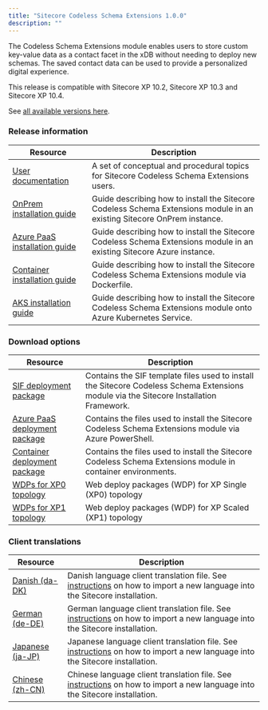```yaml
---
title: "Sitecore Codeless Schema Extensions 1.0.0"
description: ""
---
```


The Codeless Schema Extensions module enables users to store custom key-value data as a contact facet in the xDB without needing to deploy new schemas. The saved contact data can be used to provide a personalized digital experience.

  <Alert variant='warning' mb={4}>
    <AlertIcon />
    This release is compatible with Sitecore XP 10.2, Sitecore XP 10.3 and Sitecore XP 10.4.
  </Alert>


See [all available versions here](/downloads/Sitecore_Codeless_Schema_Extensions).

### Release information

| Resource                                                                                                                                                                                           | Description                                                                                                             |
| -------------------------------------------------------------------------------------------------------------------------------------------------------------------------------------------------- | ----------------------------------------------------------------------------------------------------------------------- |
| [User documentation](https://doc.sitecore.com/xp/en/users/104/sitecore-experience-platform/create-personalized-experiences-without-needing-help-from-a-developer.html)                             | A set of conceptual and procedural topics for Sitecore Codeless Schema Extensions users.                                |
| [OnPrem installation guide](https://scdp.blob.core.windows.net/downloads/Sitecore_Codeless_Schema_Extensions/1.0.0/Install_the_Codeless_Schema_Extensions_module_on-prem.pdf)                      | Guide describing how to install the Sitecore Codeless Schema Extensions module in an existing Sitecore OnPrem instance. |
| [Azure PaaS installation guide](https://scdp.blob.core.windows.net/downloads/Sitecore_Codeless_Schema_Extensions/1.0.0/Install_the_Codeless_Schema_Extensions_module_on_Azure_PaaS_topologies.pdf) | Guide describing how to install the Sitecore Codeless Schema Extensions module in an existing Sitecore Azure instance.  |
| [Container installation guide](https://scdp.blob.core.windows.net/downloads/Sitecore_Codeless_Schema_Extensions/1.0.0/Install_the_Codeless_Schema_Extensions_module_using_Docker.pdf)              | Guide describing how to install the Sitecore Codeless Schema Extensions module via Dockerfile.                          |
| [AKS installation guide](https://scdp.blob.core.windows.net/downloads/Sitecore_Codeless_Schema_Extensions/1.0.0/Install_the_Codeless_Schema_Extensions_module_on_Azure_Kubernetes_Service.pdf)     | Guide describing how to install the Sitecore Codeless Schema Extensions module onto Azure Kubernetes Service.           |

### Download options

| Resource                                                                                                                                                                             | Description                                                                                                                             |
| ------------------------------------------------------------------------------------------------------------------------------------------------------------------------------------ | --------------------------------------------------------------------------------------------------------------------------------------- |
| [SIF deployment package](https://scdp.blob.core.windows.net/downloads/Sitecore_Codeless_Schema_Extensions/1.0.0/Sitecore%20Generic%20Personalization.Deploy%201.0.5.zip)             | Contains the SIF template files used to install the Sitecore Codeless Schema Extensions module via the Sitecore Installation Framework. |
| [Azure PaaS deployment package](https://scdp.blob.core.windows.net/downloads/Sitecore_Codeless_Schema_Extensions/1.0.0/Sitecore%20Generic%20Personalization.AzureDeploy%201.0.5.zip) | Contains the files used to install the Sitecore Codeless Schema Extensions module via Azure PowerShell.                                 |
| [Container deployment package](https://scdp.blob.core.windows.net/downloads/Sitecore_Codeless_Schema_Extensions/1.0.0/SitecoreGpContainerDeployment.1.0.5.zip)                       | Contains the files used to install the Sitecore Codeless Schema Extensions module in container environments.                            |
| [WDPs for XP0 topology](https://scdp.blob.core.windows.net/downloads/Sitecore_Codeless_Schema_Extensions/1.0.0/Sitecore%20Generic%20Personalization%20XP0%20WDPs%201.0.5.zip)        | Web deploy packages (WDP) for XP Single (XP0) topology                                                                                  |
| [WDPs for XP1 topology](https://scdp.blob.core.windows.net/downloads/Sitecore_Codeless_Schema_Extensions/1.0.0/Sitecore%20Generic%20Personalization%20XP1%20WDPs%201.0.5.zip)        | Web deploy packages (WDP) for XP Scaled (XP1) topology                                                                                  |

### Client translations

| Resource                                                                                                                                                              | Description                                                                                                                                                                                                                                        |
| --------------------------------------------------------------------------------------------------------------------------------------------------------------------- | -------------------------------------------------------------------------------------------------------------------------------------------------------------------------------------------------------------------------------------------------- |
| [Danish (da-DK)](https://scdp.blob.core.windows.net/downloads/Sitecore_Codeless_Schema_Extensions/1.0.0/Sitecore%20Generic%20Personalization%201.0.5%20(da-DK).zip)   | Danish language client translation file. See [instructions](https://developers.sitecore.com/downloads/Sitecore_Experience_Platform/Client_Translations_Manual) on how to import a new language into the Sitecore installation.   |
| [German (de-DE)](https://scdp.blob.core.windows.net/downloads/Sitecore_Codeless_Schema_Extensions/1.0.0/Sitecore%20Generic%20Personalization%201.0.5%20(de-DE).zip)   | German language client translation file. See [instructions](https://developers.sitecore.com/downloads/Sitecore_Experience_Platform/Client_Translations_Manual) on how to import a new language into the Sitecore installation.   |
| [Japanese (ja-JP)](https://scdp.blob.core.windows.net/downloads/Sitecore_Codeless_Schema_Extensions/1.0.0/Sitecore%20Generic%20Personalization%201.0.5%20(ja-JP).zip) | Japanese language client translation file. See [instructions](https://developers.sitecore.com/downloads/Sitecore_Experience_Platform/Client_Translations_Manual) on how to import a new language into the Sitecore installation. |
| [Chinese (zh-CN)](https://scdp.blob.core.windows.net/downloads/Sitecore_Codeless_Schema_Extensions/1.0.0/Sitecore%20Generic%20Personalization%201.0.5%20(zh-CN).zip)  | Chinese language client translation file. See [instructions](https://developers.sitecore.com/downloads/Sitecore_Experience_Platform/Client_Translations_Manual) on how to import a new language into the Sitecore installation.  |